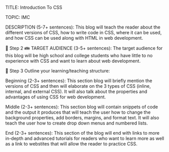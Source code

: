 TITLE:
Introduction To CSS

TOPIC:
IMC

DESCRIPTION (5-7+ sentences):
This blog will teach the reader about the different versions of CSS, how to write code in CSS, where it can be used, and how CSS can be used along with HTML in web development.

📌 Step 2
👪 TARGET AUDIENCE (3-5+ sentences):
The target audience for this blog will be high school and college students who have little to no experience with CSS and want to learn about web development.

📌 Step 3
Outline your learning/teaching structure:

Beginning (2-3+ sentences):
This section blog will briefly mention the versions of CSS and then will elaborate on the 3 types of CSS (inline, internal, and external CSS). It will also talk about the properties and advantages of using CSS for web development.

Middle (2-3+ sentences):
This section blog will contain snippets of code and the output it produces that will teach the user how to change the background properties, add borders, margins, and format text. It will also teach the user how to create drop down menus and numbered lists.

End (2-3+ sentences):
This section of the blog will end with links to more in-depth and advanced tutorials for readers who want to learn more as well as a link to webstites that will allow the reader to practice CSS.
